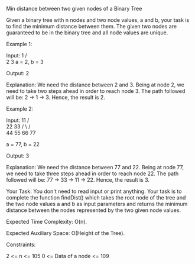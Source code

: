Min distance between two given nodes of a Binary Tree

Given a binary tree with n nodes and two node values, a and b, your task is to find the minimum distance between them. The given two nodes are guaranteed to be in the binary tree and all node values are unique.

Example 1:

Input:
        1
      /  \
     2    3
a = 2, b = 3

Output: 
2

Explanation: 
We need the distance between 2 and 3. Being at node 2, we need to take two steps ahead in order to reach node 3. The path followed will be: 2 -> 1 -> 3. Hence, the result is 2. 


Example 2:

Input:
        11
      /   \
     22  33
    /  \  /  \
  44   55 66 77

a = 77, b = 22

Output: 
3

Explanation: 
We need the distance between 77 and 22. Being at node 77, we need to take three steps ahead in order to reach node 22. The path followed will be: 77 -> 33 -> 11 -> 22. Hence, the result is 3.


Your Task:
You don't need to read input or print anything. Your task is to complete the function findDist() which takes the root node of the tree and the two node values a and b as input parameters and returns the minimum distance between the nodes represented by the two given node values.

Expected Time Complexity: O(n).

Expected Auxiliary Space: O(Height of the Tree).

Constraints:

2 <= n <= 105
0 <= Data of a node <= 109

